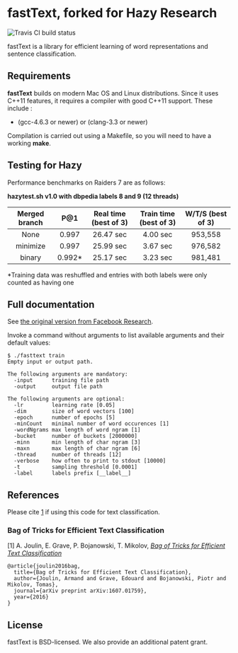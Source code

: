 # fastText, forked for Hazy Research
![Travis CI build status](https://travis-ci.org/HazyResearch/fastText.svg?branch=master)


fastText is a library for efficient learning of word representations and sentence classification.

## Requirements

**fastText** builds on modern Mac OS and Linux distributions.
Since it uses C++11 features, it requires a compiler with good C++11 support.
These include :

* (gcc-4.6.3 or newer) or (clang-3.3 or newer)

Compilation is carried out using a Makefile, so you will need to have a working **make**.

## Testing for Hazy

Performance benchmarks on Raiders 7 are as follows:

**hazytest.sh v1.0 with dbpedia labels 8 and 9 (12 threads)**

| **Merged branch** | **P@1** | **Real time (best of 3)** | **Train time (best of 3)** | **W/T/S (best of 3)** |
|:-----------------:|:-------:|:-------------------------:|:--------------------------:|:-------------------:|
| None   |   0.997   |  26.47 sec   |   4.00 sec  | 953,558 |
| minimize   |   0.997   |  25.99 sec   |   3.67 sec  | 976,582 |
| binary     |  0.992*    | 25.17 sec | 3.23 sec | 981,481  |

*Training data was reshuffled and entries with both labels were only counted as having one

## Full documentation

See [the original version from Facebook Research](https://github.com/facebookresearch/fastText).

Invoke a command without arguments to list available arguments and their default values:

```
$ ./fasttext train
Empty input or output path.

The following arguments are mandatory:
  -input      training file path
  -output     output file path

The following arguments are optional:
  -lr         learning rate [0.05]
  -dim        size of word vectors [100]
  -epoch      number of epochs [5]
  -minCount   minimal number of word occurences [1]
  -wordNgrams max length of word ngram [1]
  -bucket     number of buckets [2000000]
  -minn       min length of char ngram [3]
  -maxn       max length of char ngram [6]
  -thread     number of threads [12]
  -verbose    how often to print to stdout [10000]
  -t          sampling threshold [0.0001]
  -label      labels prefix [__label__]
```

## References

Please cite [1](#bag-of-tricks-for-efficient-text-classification) if using this code for text classification.

### Bag of Tricks for Efficient Text Classification

[1] A. Joulin, E. Grave, P. Bojanowski, T. Mikolov, [*Bag of Tricks for Efficient Text Classification*](https://arxiv.org/pdf/1607.01759v2.pdf)

```
@article{joulin2016bag,
  title={Bag of Tricks for Efficient Text Classification},
  author={Joulin, Armand and Grave, Edouard and Bojanowski, Piotr and Mikolov, Tomas},
  journal={arXiv preprint arXiv:1607.01759},
  year={2016}
}
```

## License

fastText is BSD-licensed. We also provide an additional patent grant.

